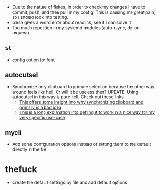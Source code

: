 * Due to the nature of flakes, in order to check my changes I have to commit, push, and then pull in my config. This is causing me great pain, so I should look into testing.
* blesh gives a weird error about readlink, see if I can solve it
* Too much repetition in my systemd modules (auto-rsync, do-on-request)

## st
* config option for font

## autocutsel
* Synchronize only clipboard to primary selection because the other way around feels like hell. Or will it be useless then? UPDATE: Using autocutsel in this way is pure hell. Check out these links
  * [This offers some insight into why synchronizing clipboard and primary is a bad idea](https://specifications.freedesktop.org/clipboards-spec/clipboards-latest.txt)
  * [This is a long explanation into getting it to work in a nice way for my very specific use-case](https://www.seanh.cc/2020/12/27/copy-and-paste-in-tmux/)

## mycli
* Add some configuration options instead of setting them to the default directly in the file

# thefuck
* Create the default settings.py file and add default options
